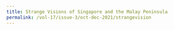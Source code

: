 ```yaml
---
title: Strange Visions of Singapore and the Malay Peninsula
permalink: /vol-17/issue-3/oct-dec-2021/strangevision
---
```


